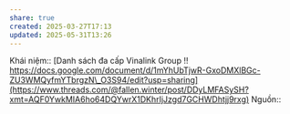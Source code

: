 ```yaml
---
share: true
created: 2025-03-27T17:13
updated: 2025-05-31T13:26
---
```

Khái niệm:: 
[Danh sách đa cấp Vinalink Group !! https://docs.google.com/document/d/1mYhUbTjwR-GxoDMXlBGc-ZU3WMQyfmYTbrgzN\_O3S94/edit?usp=sharing](https://www.threads.com/@fallen.winter/post/DDyLMFASySH?xmt=AQF0YwkMIA6ho64DQYwrX1DKhrIjJzgd7GCHWDhtjj9rxg)
Nguồn:: 